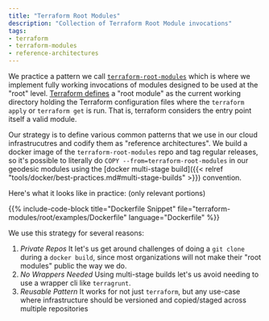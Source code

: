 ```yaml
---
title: "Terraform Root Modules"
description: "Collection of Terraform Root Module invocations"
tags:
- terraform
- terraform-modules
- reference-architectures
---
```


We practice a pattern we call [`terraform-root-modules`](https://github.com/cloudposse/terraform-root-modules/) which is where we implement fully working invocations of modules designed to be used at the "root" level. [Terraform defines](https://www.terraform.io/docs/modules/index.html#definitions) a "root module" as the current working directory holding the Terraform configuration files where the `terraform apply` or `terraform get` is run. That is, terraform considers the entry point itself a valid module.

Our strategy is to define various common patterns that we use in our cloud infrastrucutres and codify them as "reference architectures". We build a docker image of the `terraform-root-modules` repo and tag regular releases, so it's possible to literally do `COPY --from=terraform-root-modules` in our geodesic modules using the [docker multi-stage build]({{< relref "tools/docker/best-practices.md#multi-stage-builds" >}}) convention.

Here's what it looks like in practice: (only relevant portions)

{{% include-code-block title="Dockerfile Snippet" file="terraform-modules/root/examples/Dockerfile" language="Dockerfile" %}}

We use this strategy for several reasons:

1. *Private Repos* It let's us get around challenges of doing a `git clone` during a `docker build`, since most organizations will not make their "root modules" public the way we do.
2. *No Wrappers Needed* Using multi-stage builds let's us avoid needing to use a wrapper cli like `terragrunt`.
3. *Reusable Pattern* It works for not just `terraform`, but any use-case where infrastructure should be versioned and copied/staged across multiple repositories
